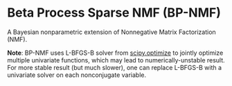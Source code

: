 Beta Process Sparse NMF (BP-NMF)
======

A Bayesian nonparametric extension of Nonnegative Matrix Factorization (NMF). 

**Note**: BP-NMF uses L-BFGS-B solver from [scipy.optimize](http://docs.scipy.org/doc/scipy/reference/generated/scipy.optimize.fmin_l_bfgs_b.html#scipy.optimize.fmin_l_bfgs_b) to jointly optimize multiple univariate functions, which may lead to numerically-unstable result. For more stable result (but much slower), one can replace L-BFGS-B with a univariate solver on each nonconjugate variable.
